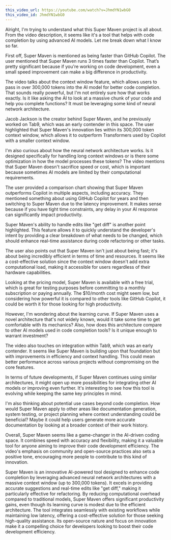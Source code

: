 ```yaml
---
this_video_url: https://youtube.com/watch?v=JhmdYN1wbG0
this_video_id: JhmdYN1wbG0
---
```

<think>
Alright, I'm trying to understand what this Super Maven project is all about. From the video description, it seems like it's a tool that helps with code completion by using advanced AI models. Let me break down what I know so far.

First off, Super Maven is mentioned as being faster than GitHub Copilot. The user mentioned that Super Maven runs 3 times faster than Copilot. That’s pretty significant because if you're working on code development, even a small speed improvement can make a big difference in productivity.

The video talks about the context window feature, which allows users to pass in over 300,000 tokens into the AI model for better code completion. That sounds really powerful, but I'm not entirely sure how that works exactly. Is it like asking the AI to look at a massive chunk of your code and help you complete functions? It must be leveraging some kind of neural network architecture.

Jacob Jackson is the creator behind Super Maven, and he previously worked on Tab9, which was an early contender in this space. The user highlighted that Super Maven's innovation lies within its 300,000 token context window, which allows it to outperform Transformers used by Copilot with a smaller context window.

I'm also curious about how the neural network architecture works. Is it designed specifically for handling long context windows or is there some optimization in how the model processes these tokens? The video mentions that Super Maven doesn't sacrifice speed or cost, which is important because sometimes AI models are limited by their computational requirements.

The user provided a comparison chart showing that Super Maven outperforms Copilot in multiple aspects, including accuracy. They mentioned something about using GitHub Copilot for years and then switching to Super Maven due to the latency improvement. It makes sense because if you have tight time constraints, any delay in your AI response can significantly impact productivity.

Super Maven's ability to handle edits like "get diff" is another point highlighted. This feature allows it to quickly understand the developer's intent by providing a clear breakdown of what needs to be changed, which should enhance real-time assistance during code refactoring or other tasks.

The user also points out that Super Maven isn't just about being fast; it's about being incredibly efficient in terms of time and resources. It seems like a cost-effective solution since the context window doesn't add extra computational load, making it accessible for users regardless of their hardware capabilities.

Looking at the pricing model, Super Maven is available with a free trial, which is great for testing purposes before committing to a monthly subscription or paying annually. The $10/month cost might seem low, but considering how powerful it is compared to other tools like GitHub Copilot, it could be worth it for those looking for high productivity.

However, I'm wondering about the learning curve. If Super Maven uses a novel architecture that's not widely known, would it take some time to get comfortable with its mechanics? Also, how does this architecture compare to other AI models used in code completion tools? Is it unique enough to warrant investment?

The video also touches on integration within Tab9, which was an early contender. It seems like Super Maven is building upon that foundation but with improvements in efficiency and context handling. This could mean better performance across various projects without compromising on the core features.

In terms of future developments, if Super Maven continues using similar architectures, it might open up more possibilities for integrating other AI models or improving even further. It's interesting to see how this tool is evolving while keeping the same key principles in mind.

I'm also thinking about potential use cases beyond code completion. How would Super Maven apply to other areas like documentation generation, system testing, or project planning where context understanding could be beneficial? Maybe it could help users generate more accurate documentation by looking at a broader context of their work history.

Overall, Super Maven seems like a game-changer in the AI-driven coding space. It combines speed with accuracy and flexibility, making it a valuable tool for anyone aiming to improve their code development efficiency. The video's emphasis on community and open-source practices also sets a positive tone, encouraging more people to contribute to this kind of innovation.
</think>

Super Maven is an innovative AI-powered tool designed to enhance code completion by leveraging advanced neural network architectures with a massive context window (up to 300,000 tokens). It excels in providing accurate suggestions and real-time edits like "get diff," making it particularly effective for refactoring. By reducing computational overhead compared to traditional models, Super Maven offers significant productivity gains, even though its learning curve is modest due to the efficient architecture. The tool integrates seamlessly with existing workflows while maintaining low latency, offering a cost-effective solution for those seeking high-quality assistance. Its open-source nature and focus on innovation make it a compelling choice for developers looking to boost their code development efficiency.
